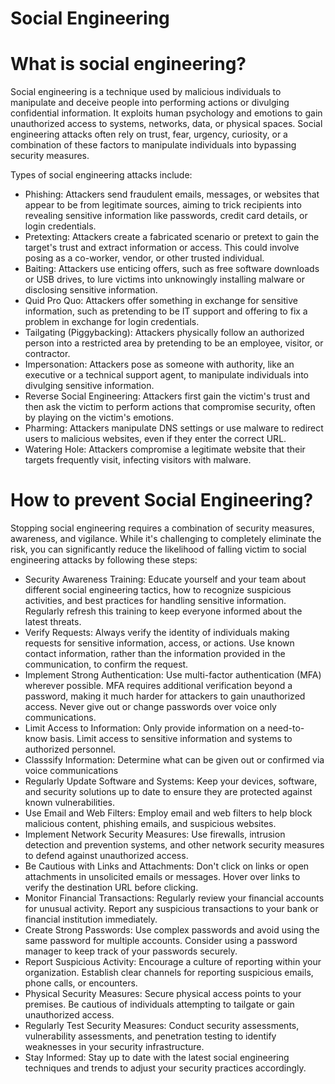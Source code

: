 # Social Engineering

# What is social engineering?
Social engineering is a technique used by malicious individuals to manipulate and deceive people into 
performing actions or divulging confidential information. It exploits human psychology and 
emotions to gain unauthorized access to systems, networks, data, or physical spaces. Social 
engineering attacks often rely on trust, fear, urgency, curiosity, or a combination of these 
factors to manipulate individuals into bypassing security measures.

Types of social engineering attacks include:

- Phishing: Attackers send fraudulent emails, messages, or websites that appear to be from legitimate
  sources, aiming to trick recipients into revealing sensitive information like passwords, credit card
  details, or login credentials.
- Pretexting: Attackers create a fabricated scenario or pretext to gain the target's trust and extract
  information or access. This could involve posing as a co-worker, vendor, or other trusted individual.
- Baiting: Attackers use enticing offers, such as free software downloads or USB drives, to lure victims
  into unknowingly installing malware or disclosing sensitive information.
- Quid Pro Quo: Attackers offer something in exchange for sensitive information, such as pretending to be
  IT support and offering to fix a problem in exchange for login credentials.
- Tailgating (Piggybacking): Attackers physically follow an authorized person into a restricted area by
  pretending to be an employee, visitor, or contractor.
- Impersonation: Attackers pose as someone with authority, like an executive or a technical support
  agent, to manipulate individuals into divulging sensitive information.
- Reverse Social Engineering: Attackers first gain the victim's trust and then ask the victim to perform
  actions that compromise security, often by playing on the victim's emotions.
- Pharming: Attackers manipulate DNS settings or use malware to redirect users to malicious websites,
  even if they enter the correct URL.
- Watering Hole: Attackers compromise a legitimate website that their targets frequently visit,
  infecting visitors with malware.

# How to prevent Social Engineering? 
Stopping social engineering requires a combination of security measures, awareness, and vigilance. 
While it's challenging to completely eliminate the risk, you can significantly reduce the likelihood of 
falling victim to social engineering attacks by following these steps:

- Security Awareness Training:
Educate yourself and your team about different social engineering tactics, how to recognize suspicious
activities, and best practices for handling sensitive information. Regularly refresh this training to
keep everyone informed about the latest threats.
- Verify Requests:
Always verify the identity of individuals making requests for sensitive information, access, or actions.
Use known contact information, rather than the information provided in the communication, to confirm the request.
- Implement Strong Authentication:
Use multi-factor authentication (MFA) wherever possible. MFA requires additional verification beyond a
password, making it much harder for attackers to gain unauthorized access. Never give out or change passwords
over voice only communications. 
- Limit Access to Information:
Only provide information on a need-to-know basis. Limit access to sensitive information and
systems to authorized personnel.
- Classsify Information: Determine what can be given out or confirmed via voice communications
- Regularly Update Software and Systems:
Keep your devices, software, and security solutions up to date to ensure they are protected against
known vulnerabilities.
- Use Email and Web Filters:
Employ email and web filters to help block malicious content, phishing emails, and suspicious websites.
- Implement Network Security Measures:
Use firewalls, intrusion detection and prevention systems, and other network security measures to
defend against unauthorized access.
- Be Cautious with Links and Attachments:
Don't click on links or open attachments in unsolicited emails or messages. Hover over links to verify
the destination URL before clicking.
- Monitor Financial Transactions:
Regularly review your financial accounts for unusual activity. Report any suspicious transactions to
your bank or financial institution immediately.
- Create Strong Passwords:
Use complex passwords and avoid using the same password for multiple accounts. Consider using a password
manager to keep track of your passwords securely.
- Report Suspicious Activity:
Encourage a culture of reporting within your organization. Establish clear channels for reporting
suspicious emails, phone calls, or encounters.
- Physical Security Measures:
Secure physical access points to your premises. Be cautious of individuals attempting to tailgate or
gain unauthorized access.
- Regularly Test Security Measures:
Conduct security assessments, vulnerability assessments, and penetration testing to identify weaknesses
in your security infrastructure.
- Stay Informed:
Stay up to date with the latest social engineering techniques and trends to adjust your security
practices accordingly.
